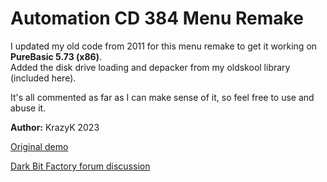 # Automation CD 384 Menu Remake

I updated my old code from 2011 for this menu remake to get it working on **PureBasic 5.73 (x86)**.  
Added the disk drive loading and depacker from my oldskool library (included here).

It's all commented as far as I can make sense of it, so feel free to use and abuse it.

**Author:** KrazyK 2023

[Original demo](https://demozoo.org/productions/65220/)

[Dark Bit Factory forum discussion](https://www.dbfinteractive.com/forum/index.php?topic=6933.0)